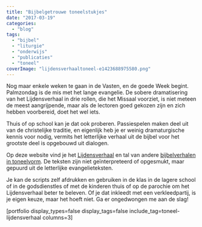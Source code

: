 ```yaml
---
title: "Bijbelgetrouwe toneelstukjes"
date: "2017-03-19"
categories: 
  - "blog"
tags: 
  - "bijbel"
  - "liturgie"
  - "onderwijs"
  - "publicaties"
  - "toneel"
coverImage: "lijdensverhaaltoneel-e1423688975580.png"
---
```


Nog maar enkele weken te gaan in de Vasten, en de goede Week begint. Palmzondag is de mis met het lange evangelie. De sobere dramatisering van het Lijdensverhaal in drie rollen, die het Missaal voorziet, is niet meteen de meest aangrijpende, maar als de lectoren goed gekozen zijn en zich hebben voorbereid, doet het wel iets.

Thuis of op school kan je dat ook proberen. Passiespelen maken deel uit van de christelijke traditie, en eigenlijk heb je er weinig dramaturgische kennis voor nodig, vermits het letterlijke verhaal uit de bijbel voor het grootste deel is opgebouwd uit dialogen.

Op deze website vind je het [Lijdensverhaal](/portfolio/lijdensverhaal/) en tal van andere [bijbelverhalen in toneelvorm](/page/bijbeltoneel/). De teksten zijn niet geïnterpreteerd of opgesmukt, maar gepuurd uit de letterlijke evangelieteksten.

Je kan de scripts zelf afdrukken en gebruiken in de klas in de lagere school of in de godsdienstles of met de kinderen thuis of op de parochie om het Lijdensverhaal beter te beleven. Of je dat inkleedt met een verkleedpartij, is je eigen keuze, maar het hoeft niet. Ga er ongedwongen me aan de slag!

\[portfolio display\_types=false display\_tags=false include\_tag=toneel-lijdensverhaal columns=3\]
